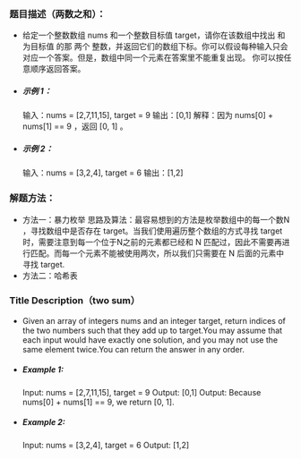 ### 题目描述（两数之和）：
- 给定一个整数数组 nums 和一个整数目标值 target，请你在该数组中找出 和为目标值 的那 两个 整数，并返回它们的数组下标。你可以假设每种输入只会对应一个答案。但是，数组中同一个元素在答案里不能重复出现。
你可以按任意顺序返回答案。
- ##### 示例 1：
   输入：nums = [2,7,11,15], target = 9
   输出：[0,1]
   解释：因为 nums[0] + nums[1] == 9 ，返回 [0, 1] 。
- ##### 示例 2：
  输入：nums = [3,2,4], target = 6
  输出：[1,2]
  
### 解题方法：
- 方法一：暴力枚举
   思路及算法：最容易想到的方法是枚举数组中的每一个数N ，寻找数组中是否存在 target。当我们使用遍历整个数组的方式寻找 target时，需要注意到每一个位于N之前的元素都已经和 N 匹配过，因此不需要再进行匹配。而每一个元素不能被使用两次，所以我们只需要在 N 后面的元素中寻找 target.
- 方法二：哈希表




### Title Description（two sum）
- Given an array of integers nums and an integer target, return indices of the two numbers such that they add up to target.You may assume that each input would have exactly one solution, and you may not use the same element twice.You can return the answer in any order.
- ##### Example 1:
   Input: nums = [2,7,11,15], target = 9
   Output: [0,1]
   Output: Because nums[0] + nums[1] == 9, we return [0, 1].
- ##### Example 2:
   Input: nums = [3,2,4], target = 6
   Output: [1,2]

